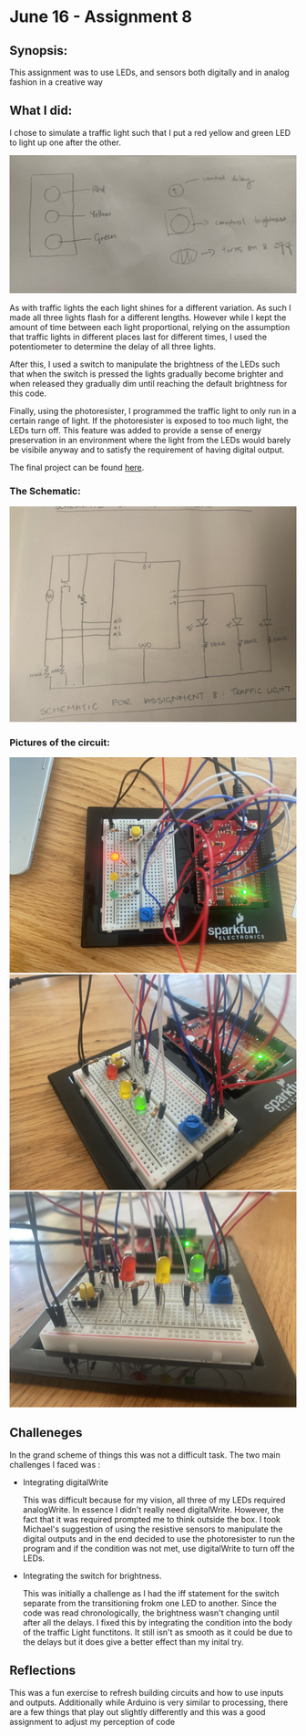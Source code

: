 # June 16 - Assignment 8

## Synopsis:

This assignment was to use LEDs, and sensors both digitally and in analog fashion in a creative way

## What I did:

I chose to simulate a traffic light such that I put a red yellow and green LED to light up one after the other.

![](sketch.jpg)

As with traffic lights the each light shines for a different variation. As such I made all three lights flash for a different lengths. However while I kept the amount of time between each light proportional, relying on the assumption that traffic lights in different places last for different times, I used the potentiometer to determine the delay of all three lights. 

After this, I used a switch to manipulate the brightness of the LEDs such that when the switch is pressed the lights gradually become brighter and when released they gradually dim until reaching the default brightness for this code. 

Finally, using the photoresister, I programmed the traffic light to only run in a certain range of light. If the photoresister is exposed to too much light, the LEDs turn off. This feature was added to provide a sense of energy preservation in an environment where the light from the LEDs would barely be visibile anyway and to satisfy the requirement of having digital output.

The final project can be found [here](https://www.youtube.com/watch?v=e4Q0h0t03HQ).

### The Schematic:

![](schematic2.jpg)

### Pictures of the circuit:

![](trafficLight1.jpg)
![](trafficLight2.jpg)
![](trafficLight3.jpg)



## Challeneges

In the grand scheme of things this was not a difficult task. The two main challenges I faced was :

- Integrating digitalWrite
 
  This was difficult because for my vision, all three of my LEDs required analogWrite. In essence I didn't really need digitalWrite. However, the fact that it was required prompted me to think outside the box. I took Michael's suggestion of using the resistive sensors to manipulate the digital outputs and in the end decided to use the photoresister to run the program and if the condition was not met, use digitalWrite to turn off the LEDs.
  
 - Integrating the switch for brightness.
  
   This was initially a challenge as I had the iff statement for the switch separate from the transitioning frokm one LED to another. Since the code was read chronologically, the brightness wasn't changing until after all the delays. I fixed this by integrating the condition into the body of the traffic Light functitons. It still isn't as smooth as it could be due to the delays but it does give a better effect than my inital try.
  
  ## Reflections
  
  This was a fun exercise to refresh building circuits and how to use inputs and outputs. Additionally while Arduino is very similar to processing, there are a few things that play out slightly differently and this was a good assignment to adjust my perception of code
